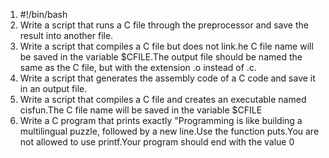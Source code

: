 1. #!/bin/bash
2. Write a script that runs a C file through the preprocessor and save the result into another file.
3. Write a script that compiles a C file but does not link.he C file name will be saved in the variable $CFILE.The output file should be named the same as the C file, but with the extension .o instead of .c.
4. Write a script that generates the assembly code of a C code and save it in an output file.
5. Write a script that compiles a C file and creates an executable named cisfun.The C file name will be saved in the variable $CFILE
6. Write a C program that prints exactly "Programming is like building a multilingual puzzle, followed by a new line.Use the function puts.You are not allowed to use printf.Your program should end with the value 0
